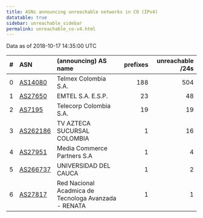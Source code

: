 ```yaml
---
title: ASNs announcing unreachable networks in CO (IPv4)
datatable: true
sidebar: unreachable_sidebar
permalink: unreachable_co-v4.html
---
```


Data as of 2018-10-17 14:35:00 UTC


<div class="datatable-begin"></div>

|   # | ASN                                      | (announcing) AS name                                 |   prefixes |   unreachable /24s |
|----:|:-----------------------------------------|:-----------------------------------------------------|-----------:|-------------------:|
|   0 | [AS14080](unreachable_AS14080-v4.html)   | Telmex Colombia S.A.                                 |        188 |                504 |
|   1 | [AS27650](unreachable_AS27650-v4.html)   | EMTEL S.A. E.S.P.                                    |         23 |                 48 |
|   2 | [AS7195](unreachable_AS7195-v4.html)     | Telecorp Colombia S.A.                               |         19 |                 19 |
|   3 | [AS262186](unreachable_AS262186-v4.html) | TV AZTECA SUCURSAL COLOMBIA                          |          1 |                 16 |
|   4 | [AS27951](unreachable_AS27951-v4.html)   | Media Commerce Partners S.A                          |          1 |                  4 |
|   5 | [AS266737](unreachable_AS266737-v4.html) | UNIVERSIDAD DEL CAUCA                                |          1 |                  2 |
|   6 | [AS27817](unreachable_AS27817-v4.html)   | Red Nacional Acadmica de Tecnologa Avanzada - RENATA |          1 |                  1 |

<div class="datatable-end"></div>